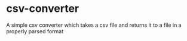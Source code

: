 # csv-converter
A simple csv converter which takes a csv file and returns it to a file in a properly parsed format
